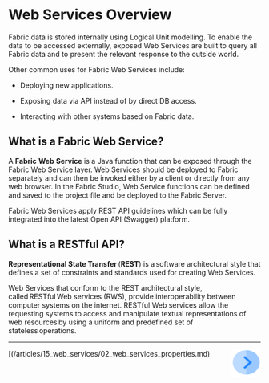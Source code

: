 # **Web Services Overview** 

Fabric data is stored internally using Logical Unit modelling. To enable the data to be accessed externally, exposed Web Services are built to query all Fabric data and to present the relevant response to the outside world. 

Other common uses for Fabric Web Services include: 

- Deploying new applications. 
- Exposing data via API instead of by direct DB access. 

- Interacting with other systems based on Fabric data. 

## **What is a Fabric Web Service?** 

A **Fabric** **Web** **Service** is a Java function that can be exposed through the Fabric Web Service layer. Web Services should be deployed to Fabric separately and can then be invoked either by a client or directly from any web browser. In the Fabric Studio, Web Service functions can be defined and saved to the project file and be deployed to the Fabric Server. 

Fabric Web Services apply REST API guidelines which can be fully integrated into the latest Open API (Swagger) platform. 

## **What is a RESTful API?** 

**Representational State Transfer** (**REST**) is a software architectural style that defines a set of constraints and standards used for creating Web Services. 

Web Services that conform to the REST architectural style, called RESTful Web services (RWS), provide interoperability between computer systems on the internet. RESTful Web services allow the requesting systems to access and manipulate textual representations of web resources by using a uniform and predefined set of stateless operations. 

------

[<img align="right" width="60" height="54" src="/articles/images/Next.png">(/articles/15_web_services/02_web_services_properties.md)


